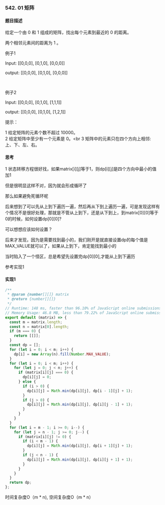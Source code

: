 ### 542. 01 矩阵

#### 题目描述

给定一个由 0 和 1 组成的矩阵，找出每个元素到最近的 0 的距离。

两个相邻元素间的距离为 1 。<br/>



例子1<br/>

Input:
[[0,0,0],
 [0,1,0],
 [0,0,0]]<br/>

output:
[[0,0,0],
 [0,1,0],
 [0,0,0]]<br/>

<br/>

例子2<br/>

Input:
[[0,0,0],
 [0,1,0],
 [1,1,1]] <br/>

output:
[[0,0,0],
 [0,1,0],
 [1,2,1]]<br/>




提示：<br/>


1 给定矩阵的元素个数不超过 10000。<br/>
2 给定矩阵中至少有一个元素是 0。<br
3 矩阵中的元素只在四个方向上相邻: 上、下、左、右。<br/>


#### 思考

1 状态转移方程很好找，如果matrix[i][j]等于1，则dp[i][j]是四个方向中最小的值加1<br/>

但是很明显这样不对，因为就会形成循环了<br/>

那么如果避免死循环呢<br/>

后来想到了可以先从上到下遍历一遍，然后再从下到上遍历一遍，可是发现这样有个情况不是很好处理，那就是不管从上到下，还是从下到上，到matrix[0][0]等于0的时候，如何设置dp[0][0]?<br/>

可以想想应该如何设置？<br/>

后来才发现，因为是需要找到最小的，我们刚开是就直接设置dp的每个值是MAX_VALUE就可以了，如果从上到下，肯定能找到最小的<br/>

当时陷入了一个怪区，总是希望先设置完dp[0][0],才能从上到下遍历


参考实现1<br/>


#### 实现1

```js
/**
 * @param {number[][]} matrix
 * @return {number[][]}
 */
// Runtime: 148 ms, faster than 96.10% of JavaScript online submissions for 01 Matrix.
// Memory Usage: 46.8 MB, less than 79.22% of JavaScript online submissions for 01 Matrix.
export default (matrix) => {
  const m = matrix.length;
  const n = matrix[0].length;
  if (m === 0) {
    return [[]];
  }
  const dp = [];
  for (let i = 0; i < m; i++) {
    dp[i] = new Array(n).fill(Number.MAX_VALUE);
  }
  for (let i = 0; i < m; i++) {
    for (let j = 0; j < n; j++) {
      if (matrix[i][j] === 0) {
        dp[i][j] = 0;
      } else {
        if (i > 0) {
          dp[i][j] = Math.min(dp[i][j], dp[i - 1][j] + 1);
        }
        if (j > 0) {
          dp[i][j] = Math.min(dp[i][j], dp[i][j - 1] + 1);
        }
      }
    }
  }
  for (let i = m - 1; i >= 0; i--) {
    for (let j = n - 1; j >= 0; j--) {
      if (matrix[i][j] != 0) {
        if (i < m - 1) {
          dp[i][j] = Math.min(dp[i][j], dp[i + 1][j] + 1);
        }
        if (j < n - 1) {
          dp[i][j] = Math.min(dp[i][j], dp[i][j + 1] + 1);
        }
      }
    }
  }
  return dp;
};
```
时间复杂度O（m * n), 空间复杂度O（m * n）